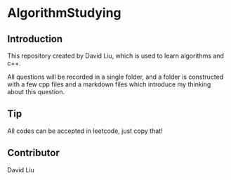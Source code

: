 # AlgorithmStudying

## Introduction
This repository created by David Liu, which is used to learn algorithms and c++.

All questions will be recorded in a single folder, and a folder is constructed with a few cpp files and a markdown files which introduce my thinking about this question.

## Tip
All codes can be accepted in leetcode, just copy that!

## Contributor
David Liu